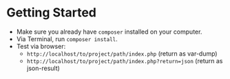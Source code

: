 # Getting Started

- Make sure you already have `composer` installed on your computer.
- Via Terminal, run `composer install`.
- Test via browser:
	- `http://localhost/to/project/path/index.php` (return as var-dump)
	- `http://localhost/to/project/path/index.php?return=json` (return as json-result)